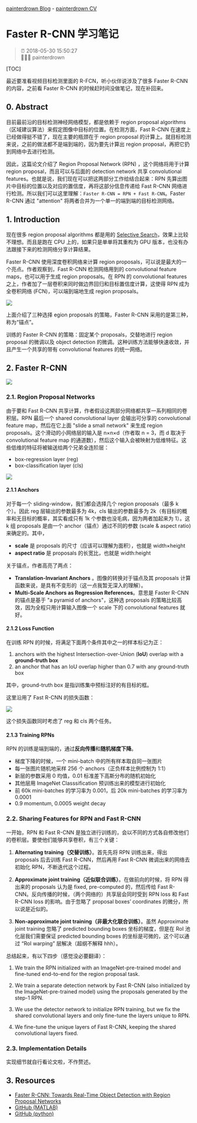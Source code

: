 [painterdrown Blog](https://painterdrown.github.io) - [painterdrown CV](https://painterdrown.github.io/cv)

# Faster R-CNN 学习笔记

> ⏰ 2018-05-30 15:50:27<br/>
> 👨🏻‍💻 painterdrown

[TOC]

最近要准看视频目标检测里面的 R-FCN，听小伙伴说涉及了很多 Faster R-CNN 的内容，之前看 Faster R-CNN 的时候赶时间没做笔记，现在补回来。

## 0. Abstract

目前最前沿的目标检测神经网络模型，都是依赖于 region proposal algorithms（区域建议算法）来假定图像中目标的位置。在检测方面，Fast R-CNN 在速度上已经做得挺不错了，现在主要的瓶颈在于 region proposal 的计算上。就目标检测来说，之前的做法都不是端到端的，因为要先计算出 region proposal，再把它扔到网络中去进行检测。

因此，这篇论文介绍了 Region Proposal Network (RPN) ，这个网络将用于计算 region proposal，而且可以与后面的 detection network 共享 convolutional features。也就是说，我们现在可以把这两部分工作给结合起来：RPN 先算出图片中目标的位置以及对应的置信度，再将这部分信息传递给 Fast R-CNN 网络进行检测。所以我们可以这里理解：`Faster R-CNN = RPN + Fast R-CNN`。Faster R-CNN 通过 "attention" 将两者合并为一个单一的端到端的目标检测网络。

## 1. Introduction

现在很多 region proposal algorithms 都是用的 [Selective Search](assets/Selective_Search.pdf)，效果上比较不理想。而且是跑在 CPU 上的，如果只是单单将其重构为 GPU 版本，也没有办法跟接下来的检测网络分享计算结果。

Faster R-CNN 使用深度卷积网络来计算 region proposals，可以说是最大的一个亮点。作者观察到，Fast R-CNN 检测网络用到的 convolutional feature maps，也可以用于生成 region proposals。在 RPN 的 convolutional features 之上，作者加了一层卷积来同时做边界回归和目标置信度计算，这使得 RPN 成为全卷积网络 (FCN)，可以端到端地生成 region proposals。

![](images/addressing.png)

上面介绍了三种选择 egion proposals 的策略，Faster R-CNN 采用的是第三种，称为“锚点”。

训练的 Faster R-CNN 的策略：固定某个 proposals，交替地进行 region proposal 的微调以及 object detection 的微调。这种训练方法能够快速收敛，并且产生一个共享的带有 convolutional features 的统一网络。

## 2. Faster R-CNN

![](images/architecture.png)

### 2.1. Region Proposal Networks

由于要和 Fast R-CNN 共享计算，作者假设这两部分网络都共享一系列相同的卷积层。RPN 最后一个 shared convolutional layer 会输出可分享的 convolutional feature map，然后在它上面 "slide a small network" 来生成 region proposals。这个滑动的小网络层的输入是 n×n×d（作者取 n = 3，而 d 取决于 convolutional feature map 的通道数），然后这个输入会被映射为低维特征。这些低维的特征将被输送给两个兄弟全连阶层：

+ box-regression layer (reg)
+ box-classification layer (cls)

![](images/RPN.png)

#### 2.1.1 Anchors

对于每一个 sliding-window，我们都会选择几个 region proposals（最多 k 个）。因此 reg 层输出的参数最多为 4k，cls 输出的参数最多为 2k（有目标的概率和无目标的概率，其实看成只有 1k 个参数也没毛病，因为两者加起来为 1）。这 k 组 proposals 是由一个 anchor（锚点）通过不同的参数 (scale & aspect ratio) 来确定的。其中，

+ **scale** 是 proposals 的尺寸（应该可以理解为面积），也就是 width×height
+ **aspect ratio** 是 proposals 的长宽比，也就是 width:height

关于锚点，作者高亮了两点：

+ **Translation-Invariant Anchors** 。图像的转换对于锚点及其 proposals 计算函数来说，是具有不变形的（这一点我暂无深入的理解）。
+ **Multi-Scale Anchors as Regression References**。意思是 Faster R-CNN 的锚点是基于 "a pyramid of anchors"，这种选 proposals 的策略比较高效，因为全程只用计算输入图像一个 scale 下的 convolutional features 就好。

#### 2.1.2 Loss Function

在训练 RPN 的时候，将满足下面两个条件其中之一的样本标记为正：

1. anchors with the highest Intersection-over-Union (**IoU**) overlap with a **ground-truth box**
2. an anchor that has an IoU overlap higher than 0.7 with any ground-truth box

其中，ground-truth box 是指训练集中预标注好的有目标的框。

这里沿用了 Fast R-CNN 的损失函数：

![](images/loss_function.png)

这个损失函数同时考虑了 reg 和 cls 两个任务。

#### 2.1.3 Training RPNs

RPN 的训练是端到端的，通过**反向传播**和**随机梯度下降**。

+ 梯度下降的时候，一个 mini-batch 中的所有样本取自同一张图片
+ 每一张图片随机地采样 256 个 anchors（正负样本比例控制为 1:1）
+ 新层的参数采用 0 均值，0.01 标准差下高斯分布的随机初始化
+ 其他层用 ImageNet Classsification 预训练出来的模型进行初始化
+ 前 60k mini-batches 的学习率为 0.001，后 20k mini-batches 的学习率为 0.0001
+ 0.9 momentum, 0.0005 weight decay

### 2.2. Sharing Features for RPN and Fast R-CNN

一开始，RPN 和 Fast R-CNN 是独立进行训练的，会以不同的方式各自修改他们的卷积层。要使他们能够共享卷积，有三个关键：

1. **Alternating training（交替训练）**。首先先将 RPN 训练出来，得出 proposals 后去训练 Fast R-CNN，然后再用 Fast R-CNN 微调出来的网络去初始化 RPN，不断迭代这个过程。

2. **Approximate joint training（近似联合训练）**。在做前向的时候，将 RPN 得出来的 proposals 认为是 fixed, pre-computed 的，然后传给 Fast R-CNN。反向传播的时候，（两个网络的）共享层会同时受到 RPN loss 和 Fast R-CNN loss 的影响。由于忽略了 proposal boxes’ coordinates 的微分，所以说是近似的。

3. **Non-approximate joint training（非最大化联合训练）**。虽然 Approximate joint training 忽略了 predicted bounding boxes 坐标的梯度，但是在 RoI 池化层我们需要保证 predicted bounding boxes 的坐标是可微的，这个可以通过 “RoI warping” 层解决（超纲不解释 hhh）。

总结起来，有以下四步（感觉没必要翻译）：

1. We train the RPN initialized with an ImageNet-pre-trained model and fine-tuned end-to-end for the region proposal task.

2. We train a separate detection network by Fast R-CNN (also initialized by the ImageNet-pre-trained model) using the proposals generated by the step-1 RPN.

3. We use the detector network to initialize RPN training, but we fix the shared convolutional layers and only fine-tune the layers unique to RPN.

4. We fine-tune the unique layers of Fast R-CNN, keeping the shared convolutional layers fixed.

### 2.3. Implementation Details

实现细节就自行看论文啦，不作赘述。

## 3. Resources

+ [Faster R-CNN: Towards Real-Time Object Detection with Region Proposal Networks](assets/Faster_R-CNN.pdf)
+ [GitHub (MATLAB)](https://github.com/shaoqingren/faster_rcnn)
+ [GitHub (python)](https://github.com/rbgirshick/py-faster-rcnn)
